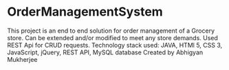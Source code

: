 # OrderManagementSystem
This project is an end to end solution for order management of a Grocery store. Can be extended and/or modified to meet any store demands. 
Used REST Api for CRUD requests.
Technology stack used: JAVA, HTMl 5, CSS 3, JavaScript, jQuery, REST API, MySQL database
Created by Abhigyan Mukherjee
